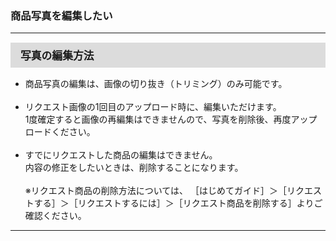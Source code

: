 <h3>商品写真を編集したい</h3>
<hr>

<div style="padding: 7px 15px; margin-top: 15px; margin-bottom: 15px; border: 1px solid #dcdcdc; background-color: #dcdcdc; font-size: 120%">
<strong>写真の編集方法</strong>
</div>

<ul>
<li>商品写真の編集は、画像の切り抜き（トリミング）のみ可能です。</li>
<br>
<li>リクエスト画像の1回目のアップロード時に、編集いただけます。<br>
1度確定すると画像の再編集はできませんので、写真を削除後、再度アップロードください。</li>
<br>
<li>すでにリクエストした商品の編集はできません。<br>
内容の修正をしたいときは、削除することになります。<br>
<br>
※リクエスト商品の削除方法については、  
［はじめてガイド］＞［リクエストする］＞［リクエストするには］＞［リクエスト商品を削除する］よりご確認ください。</li>
</ul>

<hr>